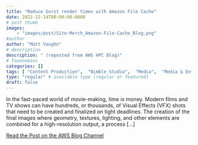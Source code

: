 ```yaml
---
title: "Reduce burst render times with Amazon File Cache"
date: 2022-12-14T00:00:00-0800
# post thumb
images:
    - "images/post/Site-Merch_Amazon-File-Cache_Blog.png"
#author
author: "Matt Vaughn"
# description
description: " (reposted from AWS HPC Blog)"
# Taxonomies
categories: []
tags: [ "Content Production",  "Nimble Studio",  "Media",  "Media & Entertainment",  "Thinkbox",  "Storage",  "HPC",  "File Cache",  "Intermediate (200)",  "hpcblog", ]
type: "regular" # available type (regular or featured)
draft: false
---
```


In the fast-paced world of movie-making, time is money. Modern films and TV shows can have hundreds, or thousands, of Visual Effects (VFX) shots that need to be created and finalized on tight deadlines. The creation of the final images where geometry, textures, lighting, and other elements are combined for a high-resolution output, a process […]

<a href="https://aws.amazon.com/blogs/storage/reduce-burst-render-times-up-to-10x-or-more-with-amazon-file-cache/" class="btn btn-primary btn-lg active" role="button" aria-pressed="true" style="margin-top: 8px;">Read the Post on the AWS Blog Channel</a>